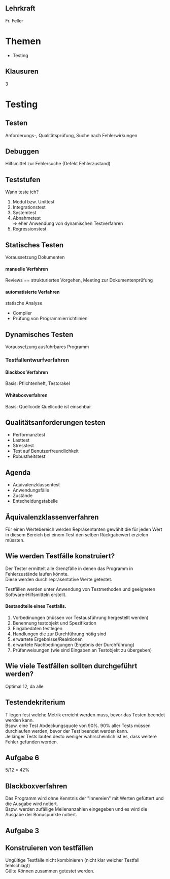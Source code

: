 ## Lehrkraft 
Fr. Feller

# Themen
- Testing

## Klausuren 
3

# Testing

## Testen
Anforderungs-, Qualitätsprüfung, Suche nach Fehlerwirkungen

## Debuggen
Hilfsmittel zur Fehlersuche (Defekt Fehlerzustand)

## Teststufen
Wann teste ich?
1. Modul bzw. Unittest
2. Integrationstest
3. Systemtest
4. Abnahmetest  
=> eher Anwendung von dynamischen Testverfahren
5. Regressionstest

## Statisches Testen
Voraussetzung Dokumenten
#### manuelle Verfahren
Reviews == strukturiertes Vorgehen, Meeting zur Dokumentenprüfung
#### automatisierte Verfahren
statische Analyse   
- Compiler
- Prüfung von Programmierrichtlinien  

## Dynamisches Testen
Voraussetzung ausführbares Programm
### Testfallentwurfverfahren
#### Blackbox Verfahren
Basis: Pflichtenheft, Testorakel

#### Whiteboxverfahren
Basis: Quellcode
Quellcode ist einsehbar


## Qualitätsanforderungen testen
- Performanztest
- Lasttest
- Stresstest
- Test auf Benutzerfreundlichkeit
- Robustheitstest

## Agenda
- Äquivalenzklassentest
- Anwendungsfälle
- Zustände
- Entscheidungstabelle

## Äquivalenzklassenverfahren
Für einen Wertebereich werden Repräsentanten gewählt die für jeden Wert in diesem Bereich bei einem Test den selben Rückgabewert erzielen müssten.

## Wie werden Testfälle konstruiert?
Der Tester ermittelt alle Grenzfälle in denen das Programm in Fehlerzustände laufen könnte.  
Diese werden durch repräsentative Werte getestet.

Testfällen werden unter Anwendung von Testmethoden und geeigneten Software-Hilfsmitteln erstellt.  
#### Bestandteile eines Testfalls.
1. Vorbedinungen (müssen vor Testausführung hergestellt werden)
2. Benennung testobjekt und Spezifikation 
3. Eingabedaten festlegen
4. Handlungen die zur Durchführung nötig sind
5. erwartete Ergebnisse/Reaktionen
6. erwartete Nachbedingungen (Ergebnis der Durchführung)
7. Prüfanweisungen (wie sind Eingaben an Testobjekt zu übergeben)

## Wie viele Testfällen sollten durchgeführt werden?
Optimal 12, da alle

## Testendekriterium
T legen fest welche Metrik erreicht werden muss, bevor das Testen beendet werden kann.  
Bspw. eine Test Abdeckungsquote von 90%. 90% aller Tests müssen durchlaufen werden, bevor der Test beendet werden kann.  
Je länger Tests laufen desto weniger wahrscheinlich ist es, dass weitere Fehler gefunden werden.  

## Aufgabe 6
5/12 = 42%

## Blackboxverfahren
Das Programm wird ohne Kenntnis der "Innereien" mit Werten gefüttert und die Ausgabe wird notiert.  
Bspw. werden zufällige Meilenanzahlen eingegeben und es wird die Ausgabe der Bonuspunkte notiert. 


## Aufgabe 3

## Konstruieren von testfällen
Ungültige Testfälle nicht kombinieren (nicht klar welcher Testfall fehlschlägt)  
Gülte Können zusammen getestet werden.  
